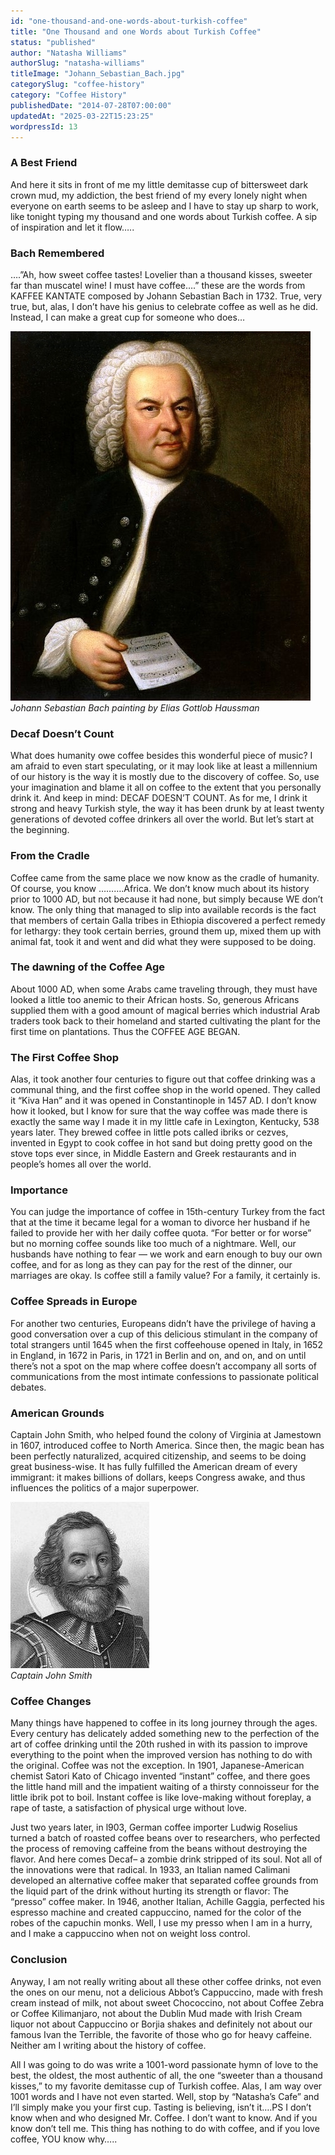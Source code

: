 ```yaml
---
id: "one-thousand-and-one-words-about-turkish-coffee"
title: "One Thousand and one Words about Turkish Coffee"
status: "published"
author: "Natasha Williams"
authorSlug: "natasha-williams"
titleImage: "Johann_Sebastian_Bach.jpg"
categorySlug: "coffee-history"
category: "Coffee History"
publishedDate: "2014-07-28T07:00:00"
updatedAt: "2025-03-22T15:23:25"
wordpressId: 13
---
```


### A Best Friend

And here it sits in front of me my little demitasse cup of bittersweet dark crown mud, my addiction, the best friend of my every lonely night when everyone on earth seems to be asleep and I have to stay up sharp to work, like tonight typing my thousand and one words about Turkish coffee. A sip of inspiration and let it flow…..

### Bach Remembered

….”Ah, how sweet coffee tastes! Lovelier than a thousand kisses, sweeter far than muscatel wine! I must have coffee….” these are the words from KAFFEE KANTATE composed by Johann Sebastian Bach in 1732. True, very true, but, alas, I don’t have his genius to celebrate coffee as well as he did. Instead, I can make a great cup for someone who does…

![Johann Sebastian Bach](Johann_Sebastian_Bach.jpg)  
*Johann Sebastian Bach painting by Elias Gottlob Haussman*

### Decaf Doesn’t Count

What does humanity owe coffee besides this wonderful piece of music? I am afraid to even start speculating, or it may look like at least a millennium of our history is the way it is mostly due to the discovery of coffee. So, use your imagination and blame it all on coffee to the extent that you personally drink it. And keep in mind: DECAF DOESN’T COUNT. As for me, I drink it strong and heavy Turkish style, the way it has been drunk by at least twenty generations of devoted coffee drinkers all over the world. But let’s start at the beginning.

### From the Cradle

Coffee came from the same place we now know as the cradle of humanity. Of course, you know ……….Africa. We don’t know much about its history prior to 1000 AD, but not because it had none, but simply because WE don’t know. The only thing that managed to slip into available records is the fact that members of certain Galla tribes in Ethiopia discovered a perfect remedy for lethargy: they took certain berries, ground them up, mixed them up with animal fat, took it and went and did what they were supposed to be doing.

### The dawning of the Coffee Age

About 1000 AD, when some Arabs came traveling through, they must have looked a little too anemic to their African hosts. So, generous Africans supplied them with a good amount of magical berries which industrial Arab traders took back to their homeland and started cultivating the plant for the first time on plantations. Thus the COFFEE AGE BEGAN.

### The First Coffee Shop

Alas, it took another four centuries to figure out that coffee drinking was a communal thing, and the first coffee shop in the world opened. They called it “Kiva Han” and it was opened in Constantinople in 1457 AD. I don’t know how it looked, but I know for sure that the way coffee was made there is exactly the same way I made it in my little cafe in Lexington, Kentucky, 538 years later. They brewed coffee in little pots called ibriks or cezves, invented in Egypt to cook coffee in hot sand but doing pretty good on the stove tops ever since, in Middle Eastern and Greek restaurants and in people’s homes all over the world.

### Importance

You can judge the importance of coffee in 15th-century Turkey from the fact that at the time it became legal for a woman to divorce her husband if he failed to provide her with her daily coffee quota. “For better or for worse” but no morning coffee sounds like too much of a nightmare. Well, our husbands have nothing to fear — we work and earn enough to buy our own coffee, and for as long as they can pay for the rest of the dinner, our marriages are okay. Is coffee still a family value? For a family, it certainly is.

### Coffee Spreads in Europe

For another two centuries, Europeans didn’t have the privilege of having a good conversation over a cup of this delicious stimulant in the company of total strangers until 1645 when the first coffeehouse opened in Italy, in 1652 in England, in 1672 in Paris, in 1721 in Berlin and on, and on, and on until there’s not a spot on the map where coffee doesn’t accompany all sorts of communications from the most intimate confessions to passionate political debates.

### American Grounds

Captain John Smith, who helped found the colony of Virginia at Jamestown in 1607, introduced coffee to North America. Since then, the magic bean has been perfectly naturalized, acquired citizenship, and seems to be doing great business-wise. It has fully fulfilled the American dream of every immigrant: it makes billions of dollars, keeps Congress awake, and thus influences the politics of a major superpower.

![Captain John Smith](captain-john-smith.jpg)  
*Captain John Smith*

### Coffee Changes

Many things have happened to coffee in its long journey through the ages. Every century has delicately added something new to the perfection of the art of coffee drinking until the 20th rushed in with its passion to improve everything to the point when the improved version has nothing to do with the original. Coffee was not the exception. In 1901, Japanese-American chemist Satori Kato of Chicago invented “instant” coffee, and there goes the little hand mill and the impatient waiting of a thirsty connoisseur for the little ibrik pot to boil. Instant coffee is like love-making without foreplay, a rape of taste, a satisfaction of physical urge without love.

Just two years later, in l903, German coffee importer Ludwig Roselius turned a batch of roasted coffee beans over to researchers, who perfected the process of removing caffeine from the beans without destroying the flavor. And here comes Decaf– a zombie drink stripped of its soul. Not all of the innovations were that radical. In 1933, an Italian named Calimani developed an alternative coffee maker that separated coffee grounds from the liquid part of the drink without hurting its strength or flavor: The “presso” coffee maker. In 1946, another Italian, Achille Gaggia, perfected his espresso machine and created cappuccino, named for the color of the robes of the capuchin monks. Well, I use my presso when I am in a hurry, and I make a cappuccino when not on weight loss control.

### Conclusion

Anyway, I am not really writing about all these other coffee drinks, not even the ones on our menu, not a delicious Abbot’s Cappuccino, made with fresh cream instead of milk, not about sweet Chococcino, not about Coffee Zebra or Coffee Kilimanjaro, not about the Dublin Mud made with Irish Cream liquor not about Cappuccino or Borjia shakes and definitely not about our famous Ivan the Terrible, the favorite of those who go for heavy caffeine. Neither am I writing about the history of coffee.

All I was going to do was write a 1001-word passionate hymn of love to the best, the oldest, the most authentic of all, the one “sweeter than a thousand kisses,” to my favorite demitasse cup of Turkish coffee. Alas, I am way over 1001 words and I have not even started. Well, stop by “Natasha’s Cafe” and I’ll simply make you your first cup. Tasting is believing, isn’t it….PS I don’t know when and who designed Mr. Coffee. I don’t want to know. And if you know don’t tell me. This thing has nothing to do with coffee, and if you love coffee, YOU know why…..
